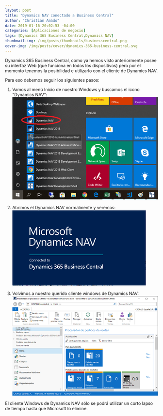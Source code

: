 ```yaml
---
layout: post
title: "Dynamics NAV conectado a Business Central"
author: "Christian Amado"
date: 2019-01-16 20:02:53 -04:00
categories: [Aplicaciones de negocio]
tags: [Dynamics 365 Business Central,Dynamics NAV]
thumbnail-img: /img/posts/thumbnails/businesscentral.png
cover-img: /img/posts/cover/dynamics-365-business-central.svg
---
```


Dynamics 365 Business Central, como ya hemos visto anteriormente posee su interfaz Web (que funciona en todos los dispositivos) pero por el momento tenemos la posibilidad e utilizarlo con el cliente de Dynamics NAV.

Para eso debemos seguir los siguientes pasos:

<!--more-->
1. Vamos al menú Inicio de nuestro Windows y buscamos el icono "Dynamics NAV":  
![](/img/posts/migrated/2019/03/1-10.png)  

2. Abrimos el Dynamics NAV normalmente y veremos:  
![](/img/posts/migrated/2019/03/2-10.png)  

3. Volvimos a nuestro querido cliente windows de Dynamics NAV:  
![](/img/posts/migrated/2019/03/3-7.png)  

El cliente Windows de Dynamics NAV sólo se podrá utilizar un corto lapso de tiempo hasta que Microsoft lo elimine.
